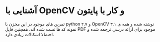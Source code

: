 
# آشنایی با OpenCV و کار با پایتون

تمرین های موجود در این مخزن با python ۲.۷ و OpenCV ۳.۱ نوشته شده و همه ی نمونه کد ها تست شده اند، همچنین فایل PDF موجود برای ارائه درسی ترجمه شده و احتمالا اشکالات زیادی دارد.
